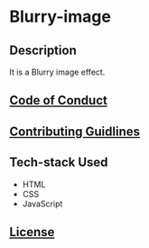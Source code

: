 # Blurry-image

## Description
It is a Blurry image effect.

## [Code of Conduct](https://github.com/MukulKolpe/Blurry-image/blob/main/CODE_OF_CONDUCT.md)

## [Contributing Guidlines](https://github.com/MukulKolpe/Random-Quote-generator/blob/main/CONTRIBUTING.md)

## Tech-stack Used
- HTML
- CSS
- JavaScript


## [License](https://github.com/MukulKolpe/Blurry-image/blob/main/LICENSE)


